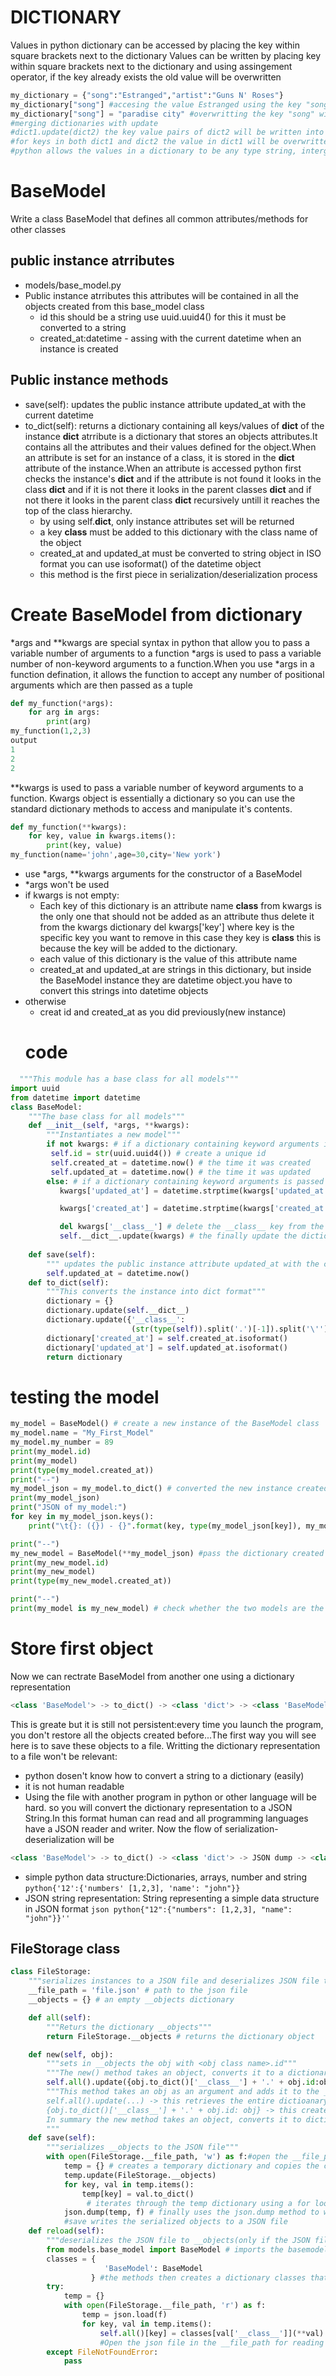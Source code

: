 # DICTIONARY
Values in python dictionary can be accessed by placing the key within square brackets next to the dictionary
Values can be written by placing key within square brackets next to the dictionary and using assingement operator, if the key already exists the old value will be overwritten
```python
my_dictionary = {"song":"Estranged","artist":"Guns N' Roses"}
my_dictionary["song"] #accesing the value Estranged using the key "song"
my_dictionary["song"] = "paradise city" #overwritting the key "song" with a new value "paradise city"
#merging dictionaries with update
#dict1.update(dict2) the key value pairs of dict2 will be written into dict1 dictionary
#for keys in both dict1 and dict2 the value in dict1 will be overwritten by the corresponding value in dict2
#python allows the values in a dictionary to be any type string, interger, a list, another dictionary, boolean, etc.Keys must always be immutable data type such as strings, numbers or tuples
```
# BaseModel
Write a class BaseModel that defines all common attributes/methods for other classes
## public instance atrributes
- models/base_model.py
- Public instance atrributes this attributes will be contained in all the objects created from this base_model class
  - id this should be a string use uuid.uuid4() for this it must be converted to a string
  - created_at:datetime - assing with the current datetime when an instance is created
## Public instance methods
- save(self): updates the public instance attribute updated_at with the current datetime
- to_dict(self): returns a dictionary containing all keys/values of __dict__ of the instance __dict__ atrribute is a dictionary that stores an objects attributes.It contains all the attributes and their values defined for the object.When an attribute is set for an instance of a class, it is stored in the __dict__ attribute of the instance.When an attribute is accessed python first checks the instance's __dict__ and if the attribute is not found it looks in the class __dict__ and if it is not there it looks in the parent classes __dict__ and if not there it looks in the parent class __dict__ recursively untill it reaches the top of the class hierarchy.
  - by using self.__dict__, only instance attributes set will be returned
  - a key __class__ must be added to this dictionary with the class name of the object
  - created_at and updated_at must be converted to string object in ISO format you can use isoformat() of the datetime object
  - this method is the first piece in serialization/deserialization process

# Create BaseModel from dictionary
*args and **kwargs are special syntax in python that allow you to pass a variable number of arguments to a function
*args is used to pass a variable number of non-keyword arguments to a function.When you use *args in a function defination, it allows the function to accept any number of positional arguments which are then passed as a tuple
```python
def my_function(*args):
    for arg in args:
        print(arg)
my_function(1,2,3)
output
1
2
2
```
**kwargs is used to pass a variable number of keyword arguments to a function.
Kwargs object is essentially a dictionary so you can use the standard dictionary methods to access and manipulate it's contents.
```python
def my_function(**kwargs):
    for key, value in kwargs.items():
        print(key, value)
my_function(name='john',age=30,city='New york')
```
- use *args, **kwargs arguments for the constructor of a BaseModel
- *args won't be used
- if kwargs is not empty:
  - Each key of this dictionary is an attribute name __class__ from kwargs is the only one that should not be added as an attribute thus delete it from the kwargs dictionary del kwargs['key'] where key is the specific key you want to remove in this case they key is __class__ this is because the key will be added to the dictionary.
  - each value of this dictionary is the value of this attribute name
  - created_at and updated_at are strings in this dictionary, but inside the BaseModel instance they are datetime object.you have to convert this strings into datetime objects
- otherwise
  - creat id and created_at as you did previously(new instance)
  # code
```python
  """This module has a base class for all models"""
import uuid
from datetime import datetime
class BaseModel:
    """The base class for all models"""
    def __init__(self, *args, **kwargs):
        """Instantiates a new model"""
        if not kwargs: # if a dictionary containing keyword arguments is not passed
         self.id = str(uuid.uuid4()) # create a unique id
         self.created_at = datetime.now() # the time it was created
         self.updated_at = datetime.now() # the time it was updated
        else: # if a dictionary containing keyword arguments is passed
           kwargs['updated_at'] = datetime.strptime(kwargs['updated_at'], '%Y-%m-%dT%H:%M:%S.%f') # convert the update_at string from the passed dictionary to a datetime object using strptime(string parse time) since to_dict method expects a datetime object to convert it to a string

           kwargs['created_at'] = datetime.strptime(kwargs['created_at'], '%Y-%m-%dT%H:%M:%S.%f') # convert the created_at string from the passed dictionary to a datetime object using strptime(string parse time) since to_dict method expects a datetime object to convert it to a string

           del kwargs['__class__'] # delete the __class__ key from the passed dictionary since it will be added back in the do_dict() method
           self.__dict__.update(kwargs) # the finally update the dictionary __dict__ is a dictionary representation of the object
    
    def save(self):
        """ updates the public instance attribute updated_at with the current datetime"""
        self.updated_at = datetime.now()
    def to_dict(self):
        """This converts the instance into dict format"""
        dictionary = {}
        dictionary.update(self.__dict__)
        dictionary.update({'__class__':
                           (str(type(self)).split('.')[-1]).split('\'')[0]})
        dictionary['created_at'] = self.created_at.isoformat()
        dictionary['updated_at'] = self.updated_at.isoformat()
        return dictionary
```

# testing the model
```python
my_model = BaseModel() # create a new instance of the BaseModel class
my_model.name = "My_First_Model"
my_model.my_number = 89
print(my_model.id)
print(my_model)
print(type(my_model.created_at))
print("--")
my_model_json = my_model.to_dict() # converted the new instance created above to a dictionary
print(my_model_json)
print("JSON of my_model:")
for key in my_model_json.keys():
    print("\t{}: ({}) - {}".format(key, type(my_model_json[key]), my_model_json[key]))

print("--")
my_new_model = BaseModel(**my_model_json) #pass the dictionary created in my_model.to_dict() as a variable keyword argument to the BaseModel class **kwargs this will make the else part of the BaseModel to be used
print(my_new_model.id)
print(my_new_model)
print(type(my_new_model.created_at))

print("--")
print(my_model is my_new_model) # check whether the two models are the same since they are not it should return false
```

# Store first object
Now we can rectrate BaseModel from another one using a dictionary representation
```python
<class 'BaseModel'> -> to_dict() -> <class 'dict'> -> <class 'BaseModel'>
```
This is greate but it is still not persistent:every time you launch the program, you don't restore all the objects created before...The first way you will see here is to save these objects to a file.
Writting the dictionary representation to a file won't be relevant:
- python dosen't know how to convert a string to a dictionary (easily)
- it is not human readable
- Using the file with another program in python or other language will be hard.
so you will convert the dictionary representation to a JSON String.In this format human can read and all programming languages have a JSON reader and writer.
Now the flow of serialization-deserialization will be
```python
<class 'BaseModel'> -> to_dict() -> <class 'dict'> -> JSON dump -> <class 'str'> -> FILE -> <class 'str'> -> JSON load -> <class 'dict'> -> <class 'BaseModel'>
```
- simple python data structure:Dictionaries, arrays, number and string ```python{'12':{'numbers' [1,2,3], 'name': "john"}}```
- JSON string representation: String representing a simple data structure in JSON format ```json python{"12":{"numbers": [1,2,3], "name": "john"}}''```
## FileStorage class
```python
class FileStorage:
    """serializes instances to a JSON file and deserializes JSON file to instances"""
    __file_path = 'file.json' # path to the json file
    __objects = {} # an empty __objects dictionary

    def all(self):
        """Returs the dictionary __objects"""
        return FileStorage.__objects # returns the dictionary object

    def new(self, obj):
        """sets in __objects the obj with <obj class name>.id"""
        """The new() method takes an object, converts it to a dictionary representation using its to_dict() method, constructs a unique key using the object's class name and id, and then adds the resulting key-value pair to the __objects dictionary using the update() method. So the __objects dictionary stores all the objects in the FileStorage instance, and each object is associated with a unique key that identifies its class name and id."""
        self.all().update({obj.to_dict()['__class__'] + '.' + obj.id:obj})
        """This method takes an obj as an argument and adds it to the __objects dictionary by setting the key value pair tp obj_class_name.id: obj
        self.all().update(...) -> this retrieves the entire dictioanary ob objects by calling 'all() method and then updates it with new object
        {obj.to_dict()['__class__'] + '.' + obj.id: obj} -> this creates a new dictionary with a single key-value pair.The key is a string concantation of the objects's class name obtained from its to_dict() method and its unique id.The value is the object itself.By default obj.to_dict() returns a dictionary representation of the object, which includes __class__ attribute as one of its keys.Therefore we use the [__class__] key to access the objects class name
        In summary the new method takes an object, converts it to dictionary representation using its to_dict() method, constructs a unique key using the class name and id and the adds the resulting key valie pair to the __objects dictionary using the update() method.
        """
    def save(self):
        """serializes __objects to the JSON file"""
        with open(FileStorage.__file_path, 'w') as f:#open the __file_path file for writting using the 'with' statement
            temp = {} # creates a temporary dictionary and copies the content of the __objects dictionary to 'temp' using the update() method this is dome to avoid modifying the original __objects dictionary
            temp.update(FileStorage.__objects)
            for key, val in temp.items():
                temp[key] = val.to_dict()
                 # iterates through the temp dictionary using a for loop and converts each value which is an object to a dictionary representation using to_dict() method defined in the basemodel class,The resulting dictionary is stored back in temp with the same key.
            json.dump(temp, f) # finally uses the json.dump method to write the contents of the temp dictionary to the file handle f
            #save writes the serialized objects to a JSON file
    def reload(self):
        """deserializes the JSON file to __objects(only if the JSON file to __objects exist)"""
        from models.base_model import BaseModel # imports the basemodel class this is necessar beceuse the deserialized objects are constructed as instances of the appropriate subclass of 'BaseModel'
        classes = {
                     'BaseModel': BaseModel
                  } #the methods then creates a dictionary classes that maps the corresponding class objects.Currently there is only one mapping from the string 'BaseModel' to the 'BaseModel' class.
        try:
            temp = {}
            with open(FileStorage.__file_path, 'r') as f:
                temp = json.load(f)
                for key, val in temp.items():
                    self.all()[key] = classes[val['__class__']](**val)
                    #Open the json file in the __file_path for reading using the with statement, if file is not found the exception is caught and ignored if the file is found
        except FileNotFoundError:
            pass
```